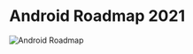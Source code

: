 # Android Roadmap 2021
![Android Roadmap](https://github.com/ermolnik/android_roadmap/blob/main/Android%20Roadmap.png)
